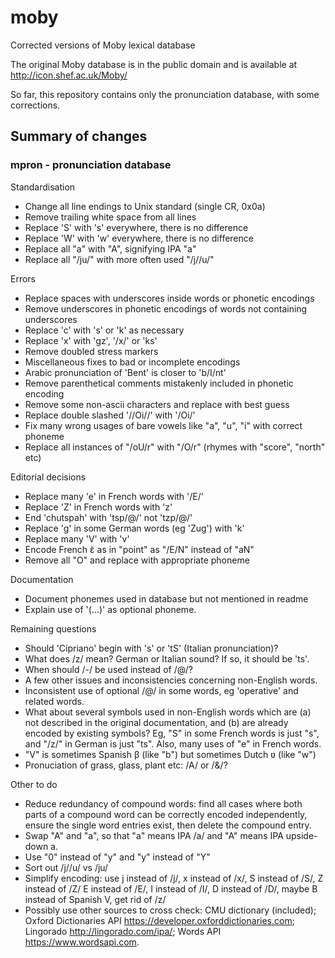 # moby
Corrected versions of Moby lexical database

The original Moby database is in the public domain and is
available at http://icon.shef.ac.uk/Moby/

So far, this repository contains only the pronunciation
database, with some corrections.

## Summary of changes

### mpron - pronunciation database

Standardisation

- Change all line endings to Unix standard (single CR, 0x0a)
- Remove trailing white space from all lines
- Replace 'S' with 's' everywhere, there is no difference
- Replace 'W' with 'w' everywhere, there is no difference
- Replace all "a" with "A", signifying IPA "a"
- Replace all "/ju/" with more often used "/j//u/"

Errors

- Replace spaces with underscores inside words or phonetic encodings
- Remove underscores in phonetic encodings of words not containing underscores
- Replace 'c' with 's' or 'k' as necessary
- Replace 'x' with 'gz', '/x/' or 'ks'
- Remove doubled stress markers
- Miscellaneous fixes to bad or incomplete encodings
- Arabic pronunciation of 'Bent' is closer to 'b/I/nt'
- Remove parenthetical comments mistakenly included in phonetic encoding
- Remove some non-ascii characters and replace with best guess
- Replace double slashed '//Oi//' with '/Oi/'
- Fix many wrong usages of bare vowels like "a", "u", "i" with correct phoneme
- Replace all instances of "/oU/r" with "/O/r" (rhymes with "score", "north" etc)

Editorial decisions

- Replace many 'e' in French words with '/E/'
- Replace 'Z' in French words with 'z'
- End 'chutspah' with 'tsp/@/' not 'tzp/@/'
- Replace 'g' in some German words (eg 'Zug') with 'k'
- Replace many 'V' with 'v'
- Encode French ɛ̃ as in "point" as "/E/N" instead of "aN"
- Remove all "O" and replace with appropriate phoneme

Documentation

- Document phonemes used in database but not mentioned in readme
- Explain use of '(...)' as optional phoneme.

Remaining questions

- Should 'Cipriano' begin with 's' or 'tS' (Italian pronunciation)?
- What does /z/ mean? German or Italian sound? If so, it should be 'ts'.
- When should /-/ be used instead of /@/?
- A few other issues and inconsistencies concerning non-English words.
- Inconsistent use of optional /@/ in some words, eg 'operative' and related words.
- What about several symbols used in non-English words which are (a) not
  described in the original documentation, and (b) are already encoded by
  existing symbols? Eg, "S" in some French words is just "s", and "/z/" in
  German is just "ts". Also, many uses of "e" in French words.
- "V" is sometimes Spanish β (like "b") but sometimes Dutch ʋ (like "w")
- Pronuciation of grass, glass, plant etc: /A/ or /&/?

Other to do

- Reduce redundancy of compound words: find all cases where both parts
  of a compound word can be correctly encoded independently, ensure the single
  word entries exist, then delete the compound entry.
- Swap "A" and "a", so that "a" means IPA /a/ and "A" means IPA upside-down a.
- Use "0" instead of "y" and "y" instead of "Y"
- Sort out /j//u/ vs /ju/
- Simplify encoding: use j instead of /j/, x instead of /x/, S instead of /S/, Z instead of /Z/
  E instead of /E/, I instead of /I/, D instead of /D/, maybe B instead of Spanish V, get rid of /z/
- Possibly use other sources to cross check: CMU dictionary (included); Oxford Dictionaries
  API https://developer.oxforddictionaries.com; Lingorado http://lingorado.com/ipa/;
  Words API https://www.wordsapi.com.
